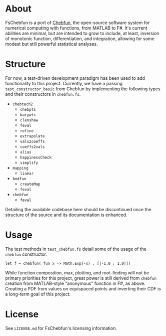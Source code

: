 About
=====

FsChebfun is a port of [Chebfun][1], the open-source software system for numerical computing with functions, from MATLAB to F#.  It's current abilities are minimal, but are intended to grow to include, at least, inversion of monotonic function, differentiation, and integration, allowing for some modest but still powerful statistical analyses.

Structure
=========

For now, a test-driven development paradigm has been used to add functionality to this project.  Currently, we have a passing `test_constructor_basic` from Chebfun by implementing the following types and their constructors in `chebfun.fs`.

* `chebtech2`
  - `chebpts`
  - `barywts`
  - `clenshaw`
  - `feval`
  - `refine`
  - `extrapolate`
  - `vals2coeffs`
  - `coeffs2vals`
  - `alias`
  - `happinessCheck`
  - `simplify`
* `mapping`
  - `linear`
* `bndfun`
  - `createMap`
  - `feval`
* `chebfun`
  - `feval`

Detailing the available codebase here should be discontinued once the structure of the source and its documentation is enhanced.

Usage
=====

The test methods in `test_chebfun.fs` detail some of the usage of the `chebfun` constructor.

``` f#
let f = chebfun( fun x -> Math.Exp(-x) , [|-1.0 ; 1.0|])
```

While function composition, max, plotting, and root-finding will not be primary priorities for this project, great power is still derived from `chebfun` creation from MATLAB-style "anonymous" function in F#, as above.  Creating a PDF from values on equispaced points and inverting their CDF is a long-term goal of this project.

License
=======

See `LICENSE.md` for FsChebfun's licensing information.

[1]: https://github.com/chebfun/chebfun
